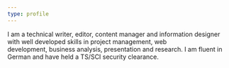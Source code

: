 ```yaml
---
type: profile
---
```

I am a technical writer, editor, content manager and information designer with well developed skills in project management, web development, business analysis, presentation and research. I am fluent in German and have held a TS/SCI security clearance.